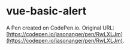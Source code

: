 # vue-basic-alert

A Pen created on CodePen.io. Original URL: [https://codepen.io/jasonanger/pen/RwLXLJm](https://codepen.io/jasonanger/pen/RwLXLJm).


